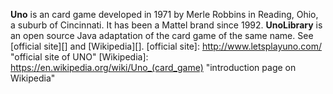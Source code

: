 **Uno** is an card game developed in 1971 by Merle Robbins in Reading, Ohio, a suburb of Cincinnati. 
It has been a Mattel brand since 1992.
**UnoLibrary** is an open source Java adaptation of the card game of the same name.
See [official site][] and [Wikipedia][].
[official site]: <http://www.letsplayuno.com/>  "official site of UNO"
[Wikipedia]: <https://en.wikipedia.org/wiki/Uno_(card_game)>  "introduction page on Wikipedia"
